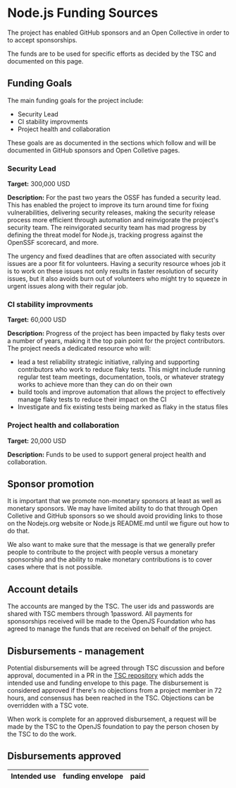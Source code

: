 # Node.js Funding Sources

The project has enabled GitHub sponsors and an Open Collective
in order to to accept sponsorships.

The funds are to be used for specific efforts as decided by the TSC and
documented on this page.

## Funding Goals

The main funding goals for the project include:
* Security Lead
* CI stability improvments
* Project health and collaboration

These goals are as documented in the sections which follow and will
be documented in GitHub sponsors and Open Colletive pages.

### Security Lead

**Target:** 300,000 USD

**Description:** For the past two years the OSSF has funded a security
lead. This has enabled the project to improve its turn around time for fixing
vulnerabilities, delivering security releases, making the security release
process more efficient through automation and reinvigorate the project's
security team.  The reinvigorated security team has mad progress by
defining the threat model for Node.js, tracking progress against the
OpenSSF scorecard, and more.

The urgency and fixed deadlines that are often associated with security issues
are a poor fit for volunteers. Having a security resource whoes job it is to
work on these issues not only results in faster resolution of security issues,
but it also avoids burn out of volunteers who might try to squeeze in
urgent issues along with their regular job.

### CI stability improvments

**Target:** 60,000 USD

**Description:** Progress of the project has been impacted by flaky tests over
a number of years, making it the top pain point for the project contributors.
The project needs a dedicated resource who will:
* lead a test reliability strategic initiative, rallying and supporting
  contributors who work to reduce flaky tests. This might include running
  regular test team meetings, documentation, tools, or whatever strategy
  works to achieve more than they can do on their own
* build tools and improve automation that allows
  the project to effectively manage flaky tests to reduce their impact on the CI
* Investigate and fix existing tests being marked as flaky in the status files

### Project health and collaboration

**Target:** 20,000 USD

**Description:** Funds to be used to support general project health
and collaboration.

## Sponsor promotion

It is important that we promote non-monetary sponsors at least as well as
monetary sponsors. We may have limited ability to do that through Open
Colletive and GitHub sponsors so we should avoid providing links to those
on the Nodejs.org website or Node.js README.md until we figure out
how to do that.

We also want to make sure that the message is that we generally prefer
people to contribute to the project with people versus a monetary sponsorship
and the ability to make monetary contributions is to cover cases where
that is not possible.

## Account details

The accounts are manged by the TSC. The user ids and passwords
are shared with TSC members through 1password. All payments for
sponsorships received will be made to the OpenJS Foundation who has
agreed to manage the funds that are received on behalf of the project.

## Disbursements - management

Potential disbursements will be agreed through TSC discussion
and before approval, documented in a PR in the
[TSC repository](https://github.com/nodejs/TSC) which adds
the intended use and funding envelope to this page. The disbursement
is considered approved if there's no objections from a project member in 72 hours,
and consensus has been reached in the TSC. Objections can be overridden with a TSC vote.

When work is complete for an approved disbursement, a request will be
made by the TSC to the OpenJS foundation to pay the person chosen by
the TSC to do the work.

## Disbursements approved

| Intended use                             | funding envelope   | paid         |
|------------------------------------------|--------------------|--------------|
